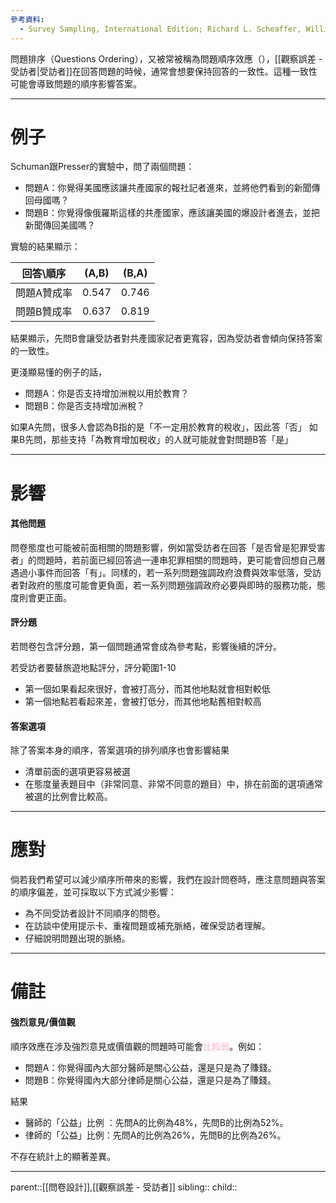 ```yaml
---
參考資料:
  - Survey Sampling, International Edition; Richard L. Scheaffer, William Mendenhall. III
---
```

問題排序（Questions Ordering），又被常被稱為問題順序效應（），[[觀察誤差 - 受訪者|受訪者]]在回答問題的時候，通常會想要保持回答的一致性。這種一致性可能會導致問題的順序影響答案。
- - -
# 例子
Schuman跟Presser的實驗中，問了兩個問題：
- 問題A：你覺得美國應該讓共產國家的報社記者進來，並將他們看到的新聞傳回母國嗎？
- 問題B：你覺得像俄羅斯這樣的共產國家，應該讓美國的爆設計者進去，並把新聞傳回美國嗎？

實驗的結果顯示：

| 回答\順序  | (A,B) | (B,A) |
| ------ | ----- | ----- |
| 問題A贊成率 | 0.547 | 0.746 |
| 問題B贊成率 | 0.637 | 0.819 |
結果顯示，先問B會讓受訪者對共產國家記者更寬容，因為受訪者會傾向保持答案的一致性。


更淺顯易懂的例子的話，
- 問題A：你是否支持增加洲稅以用於教育？
- 問題B：你是否支持增加洲稅？

如果A先問，很多人會認為B指的是「不一定用於教育的稅收」，因此答「否」
如果B先問，那些支持「為教育增加稅收」的人就可能就會對問題B答「是」
- - -
# 影響
#### 其他問題
問卷態度也可能被前面相關的問題影響，例如當受訪者在回答「是否曾是犯罪受害者」的問題時，若前面已經回答過一連串犯罪相關的問題時，更可能會回想自己層遇過小事件而回答「有」。同樣的，若一系列問題強調政府浪費與效率低落，受訪者對政府的態度可能會更負面，若一系列問題強調政府必要與即時的服務功能，態度則會更正面。
#### 評分題
若問卷包含評分題，第一個問題通常會成為參考點，影響後續的評分。

若受訪者要替旅遊地點評分，評分範圍1-10
- 第一個如果看起來很好，會被打高分，而其他地點就會相對較低
- 第一個地點若看起來差，會被打低分，而其他地點舊相對較高
#### 答案選項
除了答案本身的順序，答案選項的排列順序也會影響結果
- 清單前面的選項更容易被選
- 在態度量表題目中（非常同意、非常不同意的題目）中，排在前面的選項通常被選的比例會比較高。
- - -
# 應對
倘若我們希望可以減少順序所帶來的影響，我們在設計問卷時，應注意問題與答案的順序偏差，並可採取以下方式減少影響：
- 為不同受訪者設計不同順序的問卷。
- 在訪談中使用提示卡、重複問題或補充脈絡，確保受訪者理解。
- 仔細說明問題出現的脈絡。
- - -
# 備註
#### 強烈意見/價值觀
順序效應在涉及強烈意見或價值觀的問題時可能會<font color=ffb3c6>比較弱</font>。例如：
- 問題A：你覺得國內大部分醫師是關心公益，還是只是為了賺錢。
- 問題B：你覺得國內大部分律師是關心公益，還是只是為了賺錢。

結果
- 醫師的「公益」比例 ：先問A的比例為48%，先問B的比例為52%。
- 律師的「公益」比例：先問A的比例為26%，先問B的比例為26%。

不存在統計上的顯著差異。
- - -
parent::[[問卷設計]],[[觀察誤差 - 受訪者]]
sibling::
child::